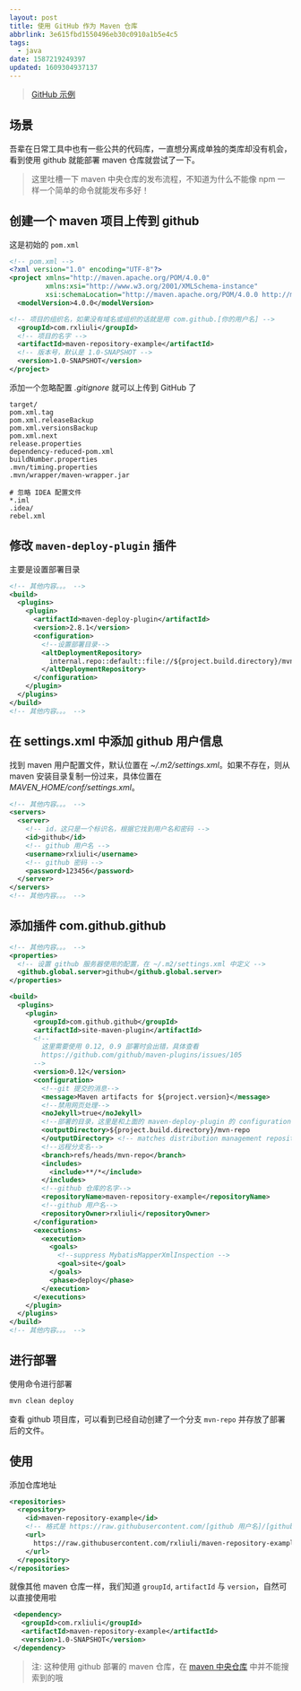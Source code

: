 ```yaml
---
layout: post
title: 使用 GitHub 作为 Maven 仓库
abbrlink: 3e615fbd1550496eb30c0910a1b5e4c5
tags:
  - java
date: 1587219249397
updated: 1609304937137
---
```


> [GitHub 示例](https://github.com/rxliuli/maven-repository-example)

## 场景

吾辈在日常工具中也有一些公共的代码库，一直想分离成单独的类库却没有机会，看到使用 github 就能部署 maven 仓库就尝试了一下。

> 这里吐槽一下 maven 中央仓库的发布流程，不知道为什么不能像 npm 一样一个简单的命令就能发布多好！

## 创建一个 maven 项目上传到 github

这是初始的 `pom.xml`

```xml
<!-- pom.xml -->
<?xml version="1.0" encoding="UTF-8"?>
<project xmlns="http://maven.apache.org/POM/4.0.0"
         xmlns:xsi="http://www.w3.org/2001/XMLSchema-instance"
         xsi:schemaLocation="http://maven.apache.org/POM/4.0.0 http://maven.apache.org/xsd/maven-4.0.0.xsd">
  <modelVersion>4.0.0</modelVersion>

<!-- 项目的组织名，如果没有域名或组织的话就是用 com.github.[你的用户名] -->
  <groupId>com.rxliuli</groupId>
  <!-- 项目的名字 -->
  <artifactId>maven-repository-example</artifactId>
  <!-- 版本号，默认是 1.0-SNAPSHOT -->
  <version>1.0-SNAPSHOT</version>
</project>
```

添加一个忽略配置 *.gitignore* 就可以上传到 GitHub 了

```ignore
target/
pom.xml.tag
pom.xml.releaseBackup
pom.xml.versionsBackup
pom.xml.next
release.properties
dependency-reduced-pom.xml
buildNumber.properties
.mvn/timing.properties
.mvn/wrapper/maven-wrapper.jar

# 忽略 IDEA 配置文件
*.iml
.idea/
rebel.xml
```

## 修改 `maven-deploy-plugin` 插件

主要是设置部署目录

```xml
<!-- 其他内容。。。 -->
<build>
  <plugins>
    <plugin>
      <artifactId>maven-deploy-plugin</artifactId>
      <version>2.8.1</version>
      <configuration>
        <!--设置部署目录-->
        <altDeploymentRepository>
          internal.repo::default::file://${project.build.directory}/mvn-repo
        </altDeploymentRepository>
      </configuration>
    </plugin>
  </plugins>
</build>
<!-- 其他内容。。。 -->
```

## 在 settings.xml 中添加 github 用户信息

找到 maven 用户配置文件，默认位置在 *\~/.m2/settings.xml*。如果不存在，则从 maven 安装目录复制一份过来，具体位置在 *MAVEN\_HOME/conf/settings.xml*。

```xml
<!-- 其他内容。。。 -->
<servers>
  <server>
    <!-- id，这只是一个标识名，根据它找到用户名和密码 -->
    <id>github</id>
    <!-- github 用户名 -->
    <username>rxliuli</username>
    <!-- github 密码 -->
    <password>123456</password>
  </server>
</servers>
<!-- 其他内容。。。 -->
```

## 添加插件 com.github.github

```xml
<!-- 其他内容。。。 -->
<properties>
  <!-- 设置 github 服务器使用的配置，在 ~/.m2/settings.xml 中定义 -->
  <github.global.server>github</github.global.server>
</properties>

<build>
  <plugins>
    <plugin>
      <groupId>com.github.github</groupId>
      <artifactId>site-maven-plugin</artifactId>
      <!--
        这里需要使用 0.12, 0.9 部署时会出错，具体查看
        https://github.com/github/maven-plugins/issues/105
      -->
      <version>0.12</version>
      <configuration>
        <!--git 提交的消息-->
        <message>Maven artifacts for ${project.version}</message>
        <!--禁用网页处理-->
        <noJekyll>true</noJekyll>
        <!--部署的目录，这里是和上面的 maven-deploy-plugin 的 configuration.altDeploymentRepository 对应-->
        <outputDirectory>${project.build.directory}/mvn-repo
        </outputDirectory> <!-- matches distribution management repository url above -->
        <!--远程分支名-->
        <branch>refs/heads/mvn-repo</branch>
        <includes>
          <include>**/*</include>
        </includes>
        <!--github 仓库的名字-->
        <repositoryName>maven-repository-example</repositoryName>
        <!--github 用户名-->
        <repositoryOwner>rxliuli</repositoryOwner>
      </configuration>
      <executions>
        <execution>
          <goals>
            <!--suppress MybatisMapperXmlInspection -->
            <goal>site</goal>
          </goals>
          <phase>deploy</phase>
        </execution>
      </executions>
    </plugin>
  </plugins>
</build>
<!-- 其他内容。。。 -->
```

## 进行部署

使用命令进行部署

```sh
mvn clean deploy
```

查看 github 项目库，可以看到已经自动创建了一个分支 `mvn-repo` 并存放了部署后的文件。

## 使用

添加仓库地址

```xml
<repositories>
  <repository>
    <id>maven-repository-example</id>
    <!-- 格式是 https://raw.githubusercontent.com/[github 用户名]/[github 仓库名]/[分支名]/repository -->
    <url>
      https://raw.githubusercontent.com/rxliuli/maven-repository-example/mvn-repo/repository
    </url>
  </repository>
</repositories>
```

就像其他 maven 仓库一样，我们知道 `groupId`, `artifactId` 与 `version`，自然可以直接使用啦

```xml
 <dependency>
   <groupId>com.rxliuli</groupId>
   <artifactId>maven-repository-example</artifactId>
   <version>1.0-SNAPSHOT</version>
 </dependency>
```

> 注: 这种使用 github 部署的 maven 仓库，在 [maven 中央仓库](https://mvnrepository.com) 中并不能搜索到的哦
